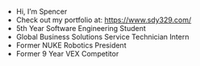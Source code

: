 - Hi, I’m Spencer
- Check out my portfolio at: https://www.sdy329.com/
- 5th Year Software Engineering Student
- Global Business Solutions Service Technician Intern
- Former NUKE Robotics President 
- Former 9 Year VEX Competitor
